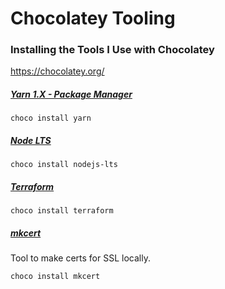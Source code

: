 # Chocolatey Tooling

### Installing the Tools I Use with Chocolatey
https://chocolatey.org/

##### [Yarn 1.X - Package Manager](https://github.com/yarnpkg/yarn)
```shell
choco install yarn
```

##### [Node LTS](https://nodejs.org/en/)
```shell
choco install nodejs-lts
```

##### [Terraform](https://www.terraform.io/)
```shell
choco install terraform
```

##### [mkcert](https://github.com/FiloSottile/mkcert)
Tool to make certs for SSL locally.
```shell
choco install mkcert
```

